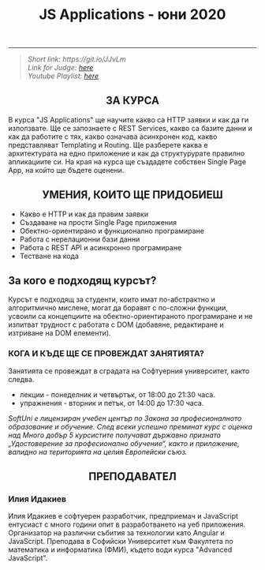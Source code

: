 <h1 align="center">JS Applications - юни 2020</h1>
    <br>

<hr>
<blockquote>
    <i> Short link: https://git.io/JJvLm </i>
    <br>
    <i>
    Link for Judge: <a href="https://judge.softuni.bg/Contests/#!/List/ByCategory/170/JS-Applications-Exercises"> here</a>
    </i>
    <br>
    <i>
    Youtube Playlist: <a href="https://www.youtube.com/playlist?list=PLdu5EMqCM5n-fSRAwluYF3VY-CEYuj-rW"> here</a>
    </i>
</blockquote>
</hr>

<h2 align="center">ЗА КУРСА</h2>
<p>
В курса "JS Applications" ще научите какво сa HTTP заявки и как да ги използвате. Ще се запознаете с REST Services, какво са базите данни и как да работите с тях, какво означава асинхронен код, какво представляват Templating и Routing. Ще разберете каква е архитектурата на едно приложение и как да структурурате правилно апликациите си. На края на курса ще създадете собствен Single Page App, на който ще бъдете оценени.
</p>

<h2 align="center">УМЕНИЯ, КОИТО ЩЕ ПРИДОБИЕШ</h2>
    <ul>
        <li>Какво е HTTP и как да правим заявки</li>
        <li>Създаване на прости Single Page приложения</li>
        <li>Обектно-ориентирано и функционално програмиране</li>
        <li>Работа с нерелационни бази данни</li>
        <li>Работа с REST API и асинхронно програмиране</li>
        <li>Тестване на кода</li>
    </ul>

<h2>За кого е подходящ курсът?</h2>
    <p>Курсът е подходящ за студенти, които имат по-абстрактно и алгоритмично мислене, могат да боравят с по-сложни функции, усвоили са концепциите на обектно-ориентираното програмиране и не изпитват трудност с работата с DOM (добавяне, редактиране и изтриване на DOM елементи).</p>

<h3>КОГА И КЪДЕ ЩЕ СЕ ПРОВЕЖДАТ ЗАНЯТИЯТА?</h3>
    <p>Занятията се провеждат в сградата на Софтуерния университет, както следва.</p>
    <ul>
        <li>лекции - понеделник и четвъртък, от 18:00 до 21:30 часа.</li>
        <li>упражнения - вторник и петък, от 14:00 до 17:30 часа.</li>
    </ul>

<p><i>SoftUni е лицензиран учебен център по Закона за професионалното образование и обучение. След всеки успешно преминат курс с оценка над Много добър 5 курсистите получават държавно признато „Удостоверение за професионално обучение“, както и приложение, валидно на територията на целия Европейски съюз.</i></p>
    
<h2 align="center">ПРЕПОДАВАТЕЛ</h2>
    <h3>Илия Идакиев</h3>
    <p> 
        Илия Идакиев е софтуерен разработчик, предприемач и JavaScript ентусиаст с много години опит в разработването на уеб приложения. Организатор на различни събития за технологии като Angular и JavaScript. Преподава в Софийски Университет към Факултета по математика и информатика (ФМИ), където води курса "Advanced JavaScript".
    </p> 
